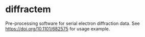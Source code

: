 # diffractem

Pre-processing software for serial electron diffraction data.
See https://doi.org/10.1101/682575 for usage example.
